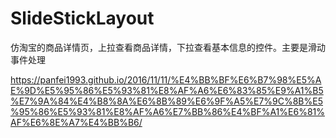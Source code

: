 # SlideStickLayout
仿淘宝的商品详情页，上拉查看商品详情，下拉查看基本信息的控件。主要是滑动事件处理

https://panfei1993.github.io/2016/11/11/%E4%BB%BF%E6%B7%98%E5%AE%9D%E5%95%86%E5%93%81%E8%AF%A6%E6%83%85%E9%A1%B5%E7%9A%84%E4%B8%8A%E6%8B%89%E6%9F%A5%E7%9C%8B%E5%95%86%E5%93%81%E8%AF%A6%E7%BB%86%E4%BF%A1%E6%81%AF%E6%8E%A7%E4%BB%B6/
